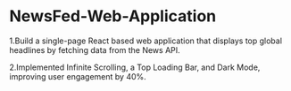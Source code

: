 # NewsFed-Web-Application
1.Build a single-page React based web application that displays top global headlines by fetching data from the News API.

2.Implemented Infinite Scrolling, a Top Loading Bar, and Dark Mode, improving user engagement by 40%.
